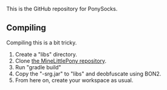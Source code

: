 This is the GitHub repository for PonySocks.

## Compiling

Compiling this is a bit tricky.

1. Create a "libs" directory.
2. Clone [the MineLittlePony repository](https://github.com/MineLittlePony/MineLittlePony/).
3. Run "gradle build"
4. Copy the "-srg.jar" to "libs" and deobfuscate using BON2.
5. From here on, create your workspace as usual.

